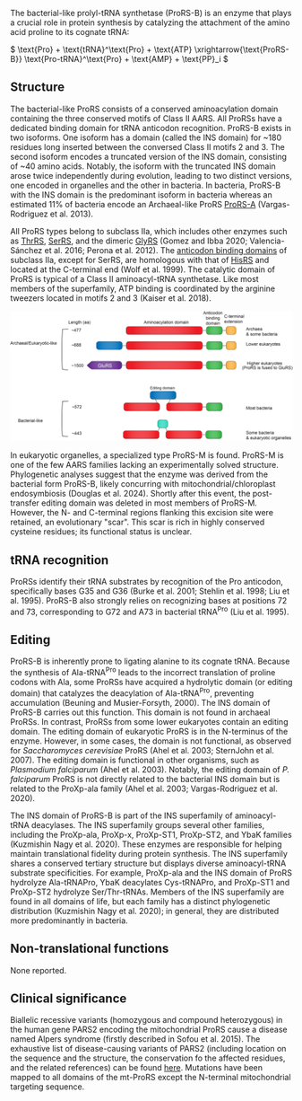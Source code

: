 The bacterial-like prolyl-tRNA synthetase (ProRS-B) is an enzyme that plays a crucial role in protein synthesis by catalyzing the attachment of the amino acid proline to its cognate tRNA:




$ \text{Pro} + \text{tRNA}^\text{Pro} + \text{ATP} \xrightarrow{\text{ProRS-B}} \text{Pro-tRNA}^\text{Pro} + \text{AMP} + \text{PP}_i  $




## Structure

The bacterial-like ProRS consists of a conserved aminoacylation domain containing the three conserved motifs of Class II AARS. All ProRSs have a dedicated binding domain for tRNA anticodon recognition. ProRS-B exists in two isoforms. One isoform has a domain (called the INS domain) for ~180 residues long inserted between the conversed Class II motifs 2 and 3. The second isoform encodes a truncated version of the INS domain, consisting of ~40 amino acids. Notably, the isoform with the truncated INS domain arose twice independently during evolution, leading to two distinct versions, one encoded in organelles and the other in bacteria. In bacteria, ProRS-B with the INS domain is the predominant isoform in bacteria whereas an estimated 11% of bacteria encode an Archaeal-like ProRS [ProRS-A](/class2/pro1) (Vargas-Rodriguez et al. 2013).

All ProRS types belong to subclass IIa, which includes other enzymes such as [ThrRS](/class2/thr), [SerRS](/class2/ser1), and the dimeric [GlyRS](/class2/gly1) (Gomez and Ibba 2020; Valencia-Sánchez et al. 2016; Perona et al. 2012). The [anticodon binding domains](/d/hgpt) of subclass IIa, except for SerRS, are homologous with that of [HisRS](/class2/his) and located at the C-terminal end (Wolf et al. 1999). The catalytic domain of ProRS is typical of a Class II aminoacyl-tRNA synthetase. Like most members of the superfamily, ATP binding is coordinated by the arginine tweezers located in motifs 2 and 3 (Kaiser et al. 2018).


<img src="/fig/ProRS_domain_architectures.png" alt="ProRS domain architecture"/>



In eukaryotic organelles, a specialized type ProRS-M is found. ProRS-M is one of the few AARS families lacking an experimentally solved structure. Phylogenetic analyses suggest that the enzyme was derived from the bacterial form ProRS-B, likely concurring with mitochondrial/chloroplast endosymbiosis (Douglas et al. 2024). Shortly after this event, the post-transfer editing domain was deleted in most members of ProRS-M. However, the N- and C-terminal regions flanking this excision site were retained, an evolutionary "scar". This scar is rich in highly conserved cysteine residues; its functional status is unclear.




## tRNA recognition

ProRSs identify their tRNA substrates by recognition of the Pro anticodon, specifically bases G35 and G36 (Burke et al. 2001; Stehlin et al. 1998; Liu et al. 1995). ProRS-B also strongly relies on recognizing bases at positions 72 and 73, corresponding to G72 and A73 in bacterial tRNA<sup>Pro</sup> (Liu et al. 1995).


## Editing

ProRS-B is inherently prone to ligating alanine to its cognate tRNA. Because the synthesis of Ala-tRNA<sup>Pro</sup> leads to the incorrect translation of proline codons with Ala, some ProRSs have acquired a hydrolytic domain (or editing domain) that catalyzes the deacylation of Ala-tRNA<sup>Pro</sup>, preventing accumulation (Beuning and Musier-Forsyth, 2000). The INS domain of ProRS-B carries out this function. This domain is not found in archaeal ProRSs. In contrast, ProRSs from some lower eukaryotes contain an editing domain. The editing domain of eukaryotic ProRS is in the N-terminus of the enzyme. However, in some cases, the domain is not functional, as observed for *Saccharomyces cerevisiae* ProRS (Ahel et al. 2003; SternJohn et al. 2007).  The editing domain is functional in other organisms, such as *Plasmodium falciparum* (Ahel et al. 2003). Notably, the editing domain of *P. falciparum* ProRS is not directly related to the bacterial INS domain but is related to the ProXp-ala family (Ahel et al. 2003; Vargas-Rodriguez et al. 2020). 

The INS domain of ProRS-B is part of the INS superfamily of aminoacyl-tRNA deacylases. The INS superfamily groups several other families, including the ProXp-ala, ProXp-x, ProXp-ST1, ProXp-ST2, and YbaK families (Kuzmishin Nagy et al. 2020). These enzymes are responsible for helping maintain translational fidelity during protein synthesis. The INS superfamily shares a conserved tertiary structure but displays diverse aminoacyl-tRNA substrate specificities. For example, ProXp-ala and the INS domain of ProRS hydrolyze Ala-tRNAPro, YbaK deacylates Cys-tRNAPro, and ProXp-ST1 and ProXp-ST2 hydrolyze Ser/Thr-tRNAs. Members of the INS superfamily are found in all domains of life, but each family has a distinct phylogenetic distribution (Kuzmishin Nagy et al. 2020); in general, they are distributed more predominantly in bacteria. 




## Non-translational functions
None reported.


## Clinical significance

Biallelic recessive variants (homozygous and compound heterozygous) in the human gene PARS2 encoding the mitochondrial ProRS cause a disease named Alpers syndrome (firstly described in Sofou et al. 2015). The exhaustive list of disease-causing variants of PARS2 (including location on the sequence and the structure, the conservation fo the affected residues, and the related references) can be found [here](http://misynpat.org/misynpat/PageMaker.rvt?name=PARS2). Mutations have been mapped to all domains of the mt-ProRS except the N-terminal mitochondrial targeting sequence.